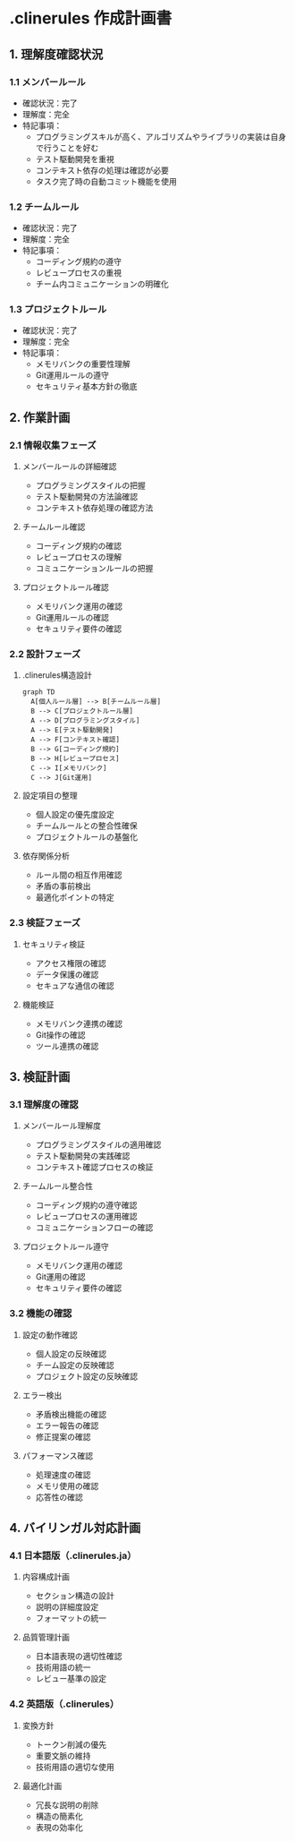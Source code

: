 # .clinerules 作成計画書

## 1. 理解度確認状況

### 1.1 メンバールール
- 確認状況：完了
- 理解度：完全
- 特記事項：
  - プログラミングスキルが高く、アルゴリズムやライブラリの実装は自身で行うことを好む
  - テスト駆動開発を重視
  - コンテキスト依存の処理は確認が必要
  - タスク完了時の自動コミット機能を使用

### 1.2 チームルール
- 確認状況：完了
- 理解度：完全
- 特記事項：
  - コーディング規約の遵守
  - レビュープロセスの重視
  - チーム内コミュニケーションの明確化

### 1.3 プロジェクトルール
- 確認状況：完了
- 理解度：完全
- 特記事項：
  - メモリバンクの重要性理解
  - Git運用ルールの遵守
  - セキュリティ基本方針の徹底

## 2. 作業計画

### 2.1 情報収集フェーズ
1. メンバールールの詳細確認
   - プログラミングスタイルの把握
   - テスト駆動開発の方法論確認
   - コンテキスト依存処理の確認方法

2. チームルール確認
   - コーディング規約の確認
   - レビュープロセスの理解
   - コミュニケーションルールの把握

3. プロジェクトルール確認
   - メモリバンク運用の確認
   - Git運用ルールの確認
   - セキュリティ要件の確認

### 2.2 設計フェーズ
1. .clinerules構造設計
   ```mermaid
   graph TD
     A[個人ルール層] --> B[チームルール層]
     B --> C[プロジェクトルール層]
     A --> D[プログラミングスタイル]
     A --> E[テスト駆動開発]
     A --> F[コンテキスト確認]
     B --> G[コーディング規約]
     B --> H[レビュープロセス]
     C --> I[メモリバンク]
     C --> J[Git運用]
   ```

2. 設定項目の整理
   - 個人設定の優先度設定
   - チームルールとの整合性確保
   - プロジェクトルールの基盤化

3. 依存関係分析
   - ルール間の相互作用確認
   - 矛盾の事前検出
   - 最適化ポイントの特定

### 2.3 検証フェーズ
1. セキュリティ検証
   - アクセス権限の確認
   - データ保護の確認
   - セキュアな通信の確認

2. 機能検証
   - メモリバンク連携の確認
   - Git操作の確認
   - ツール連携の確認

## 3. 検証計画

### 3.1 理解度の確認
1. メンバールール理解度
   - プログラミングスタイルの適用確認
   - テスト駆動開発の実践確認
   - コンテキスト確認プロセスの検証

2. チームルール整合性
   - コーディング規約の遵守確認
   - レビュープロセスの運用確認
   - コミュニケーションフローの確認

3. プロジェクトルール遵守
   - メモリバンク運用の確認
   - Git運用の確認
   - セキュリティ要件の確認

### 3.2 機能の確認
1. 設定の動作確認
   - 個人設定の反映確認
   - チーム設定の反映確認
   - プロジェクト設定の反映確認

2. エラー検出
   - 矛盾検出機能の確認
   - エラー報告の確認
   - 修正提案の確認

3. パフォーマンス確認
   - 処理速度の確認
   - メモリ使用の確認
   - 応答性の確認

## 4. バイリンガル対応計画

### 4.1 日本語版（.clinerules.ja）
1. 内容構成計画
   - セクション構造の設計
   - 説明の詳細度設定
   - フォーマットの統一

2. 品質管理計画
   - 日本語表現の適切性確認
   - 技術用語の統一
   - レビュー基準の設定

### 4.2 英語版（.clinerules）
1. 変換方針
   - トークン削減の優先
   - 重要文脈の維持
   - 技術用語の適切な使用

2. 最適化計画
   - 冗長な説明の削除
   - 構造の簡素化
   - 表現の効率化